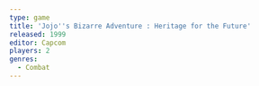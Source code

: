 ```yaml
---
type: game
title: 'Jojo''s Bizarre Adventure : Heritage for the Future'
released: 1999
editor: Capcom
players: 2
genres:
  - Combat
---
```

